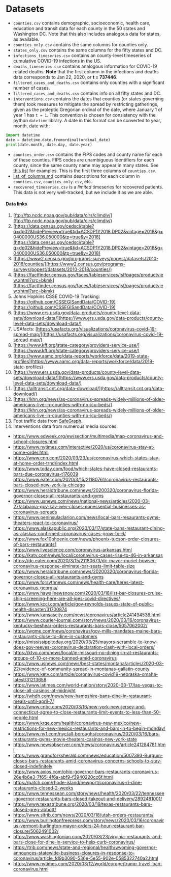 # Datasets

* `counties.csv` contains demographic, socioeconomic, health care, education and transit data for
  each county in the 50 states and Washington DC. Note that this also includes analogous data for
  states, as available.
* `counties_only.csv` contains the same columns for counties only.
* `states_only.csv` contains the same columns for the fifty states and DC.
* `infections_timeseries.csv` contains an county-level timeseries of cumulative COVID-19 infections
  in the US.
* `deaths_timeseries.csv` contains analogous information for COVID-19 related deaths.  **Note**
  that the first column in the infections and deaths data corresponds to Jan 22, 2020, or **t =
  737446**.
* `filtered_cases_and_deaths.csv` contains only counties with a significant number of cases.
* `filtered_cases_and_deaths.csv` contains info on all fifty states and DC.
* `interventions.csv` contains the dates that counties (or states governing them) took measures to
  mitigate the spread by restricting gatherings, given as the proleptic Gregorian ordinal of the
  date, where January 1 of year 1 has `t = 1`. This convention is chosen for consistency with the
  python `datetime` library. A date in this format can be converted to year, month, date with:
```python
import datetime
date = datetime.date.fromordinal(ordinal_date)
print(date.month, date.day, date.year)
```
* `counties_order.csv` contains the FIPS codes and county name for each of these counties. FIPS
  codes are unambiguous identifiers for each county, since the same county name may appear in many
  states. See [this list](https://www.wikiwand.com/en/List_of_the_most_common_U.S._county_names)
  for examples. This is the first three columns of `counties.csv`.
* [list_of_columns.md](https://github.com/JieYingWu/COVID-19_US_County-level_Summaries/blob/master/data/list_of_columns.md)
  contains descriptions for each column in `counties.csv`, `counties_only.csv`, etc.
* `recovered_timeseries.csv` is a *limited* timeseries for recovered patients. This data is not
  very well-tracked, but we include it as we are able.

#### Data links

1. [ftp://ftp.ncdc.noaa.gov/pub/data/cirs/climdiv/](ftp://ftp.ncdc.noaa.gov/pub/data/cirs/climdiv/)
2. [https://data.census.gov/cedsci/table?q=dp02&hidePreview=true&tid=ACSDP1Y2018.DP02&vintage=2018&g=0400000US36.050000&tp=true&y=2018](https://data.census.gov/cedsci/table?q=dp02&hidePreview=true&tid=ACSDP1Y2018.DP02&vintage=2018&g=0400000US36.050000&tp=true&y=2018)
3. [https://www2.census.gov/programs-surveys/popest/datasets/2010-2018/counties/](https://www2.census.gov/programs-surveys/popest/datasets/2010-2018/counties/)
4. [https://factfinder.census.gov/faces/tableservices/jsf/pages/productview.xhtml?src=bkmk](https://factfinder.census.gov/faces/tableservices/jsf/pages/productview.xhtml?src=bkmk)
5. Johns Hopkins CSSE COVID-19 Tracking: [https://github.com/CSSEGISandData/COVID-19](https://github.com/CSSEGISandData/COVID-19)
6. [https://www.ers.usda.gov/data-products/county-level-data-sets/download-data/](https://www.ers.usda.gov/data-products/county-level-data-sets/download-data/)
7. USAfacts: [https://usafacts.org/visualizations/coronavirus-covid-19-spread-map/](https://usafacts.org/visualizations/coronavirus-covid-19-spread-map/)
8. [https://www.kff.org/state-category/providers-service-use/](https://www.kff.org/state-category/providers-service-use/)
9. [https://www.aamc.org/data-reports/workforce/data/2019-state-profiles](https://www.aamc.org/data-reports/workforce/data/2019-state-profiles)
10. [https://www.ers.usda.gov/data-products/county-level-data-sets/download-data/](https://www.ers.usda.gov/data-products/county-level-data-sets/download-data/)
11. [https://alltransit.cnt.org/data-download/](https://alltransit.cnt.org/data-download/)
12. [https://khn.org/news/as-coronavirus-spreads-widely-millions-of-older-americans-live-in-counties-with-no-icu-beds/](https://khn.org/news/as-coronavirus-spreads-widely-millions-of-older-americans-live-in-counties-with-no-icu-beds/)
13. Foot traffic data from [SafeGraph](https://shop.safegraph.com/).
14. Interventions data from numerous media sources:
  * https://www.edweek.org/ew/section/multimedia/map-coronavirus-and-school-closures.html
  * https://www.nytimes.com/interactive/2020/us/coronavirus-stay-at-home-order.html
  * https://www.cnn.com/2020/03/23/us/coronavirus-which-states-stay-at-home-order-trnd/index.html
  * https://www.today.com/food/which-states-have-closed-restaurants-bars-due-coronavirus-t176039
https://www.eater.com/2020/3/15/21180761/coronavirus-restaurants-bars-closed-new-york-la-chicago
  * https://www.heraldtribune.com/news/20200320/coronavirus-florida-governor-closes-all-restaurants-and-gyms
  * https://www.usnews.com/news/national-news/articles/2020-03-27/alabama-gov-kay-ivey-closes-nonessential-businesses-as-coronavirus-spreads
  * https://www.peninsulaclarion.com/news/local-bars-resaurants-gyms-theaters-react-to-coronavirus/
  * https://www.alaskapublic.org/2020/03/17/state-bans-restaurant-dining-as-alaskas-confirmed-coronavirus-cases-grow-to-6/
  * https://www.fox10phoenix.com/news/phoenix-tucson-order-closures-of-bars-restaurants1
  * https://www.livescience.com/coronavirus-arkansas.html
  * https://katv.com/news/local/coronavirus-cases-rise-to-46-in-arkansas
  * https://dc.eater.com/2020/3/15/21180673/dc-mayor-muriel-bowser-coronavirus-response-elminate-bar-seats-limit-table-size
  * https://www.heraldtribune.com/news/20200320/coronavirus-florida-governor-closes-all-restaurants-and-gyms
  * https://www.forsythnews.com/news/health-care/heres-latest-coronavirus-georgia/
  * https://www.hawaiinewsnow.com/2020/03/18/list-bar-closures-cruise-ship-screening-here-are-all-iges-covid-directives/
  * https://www.kcci.com/article/gov-reynolds-issues-state-of-public-health-disaster/31700874
  * https://www.kansascity.com/news/coronavirus/article241494536.html
  * https://www.courier-journal.com/story/news/2020/03/16/coronavirus-kentucky-beshear-orders-restaurants-bars-close/5057062002/
  * https://wgme.com/news/coronavirus/gov-mills-mandates-maine-bars-restaurants-close-to-dine-in-customers
  * https://mississippitoday.org/2020/03/25/mayors-scramble-to-know-does-gov-reeves-coronavirus-declaration-clash-with-local-orders/
  * https://ktvo.com/news/local/in-missouri-no-dining-in-at-restaurants-groups-of-10-or-more-banned-amid-coronavirus
  * https://www.usnews.com/news/best-states/montana/articles/2020-03-22/evidence-of-community-spread-in-montanas-gallatin-county
  * https://www.ketv.com/article/coronavirus-covid19-nebraska-omaha-latest/31213658
  * https://www.latimes.com/world-nation/story/2020-03-17/las-vegas-to-close-all-casinos-at-midnight
  * https://whdh.com/news/new-hampshire-bans-dine-in-restaurant-meals-until-april-7/
  * https://www.cnbc.com/2020/03/16/new-york-new-jersey-and-connecticut-agree-to-close-restaurants-limit-events-to-less-than-50-people.html
  * https://www.krqe.com/health/coronavirus-new-mexico/new-restrictions-for-new-mexico-restaurants-and-bars-in-to-begin-monday/
  * https://www.ny1.com/nyc/all-boroughs/coronavirus/2020/03/16/bars-restaurants-gyms-movie-theaters-casinos-new-york-state
  * https://www.newsobserver.com/news/coronavirus/article241284781.html
  * https://www.grandforksherald.com/news/education/5007393-Burgum-closes-bars-restaurants-amid-coronavirus-concerns-schools-to-stay-closed-indefinitely
  * https://www.axios.com/ohio-governor-bars-restaurants-coronavirus-26e4b6e3-7f65-4f6a-abf9-f3940220cc6f.html
  * https://patch.com/rhode-island/newport/coronavirus-ri-dine-restaurants-closed-2-weeks
  * https://www.tennessean.com/story/news/health/2020/03/22/tennessee-governor-restaurants-bars-closed-takeout-and-delivery/2892481001/
  * https://www.texastribune.org/2020/03/19/texas-restaurants-bars-closed-greg-abbott/
  * https://www.sltrib.com/news/2020/03/18/utah-orders-restaurants/
  * https://www.burlingtonfreepress.com/story/news/2020/03/16/coronavirus-vermont-burlington-mayor-orders-24-hour-restaurant-bar-closure/5062491002/
  * https://www.washingtonian.com/2020/03/23/virginia-restaurants-and-bars-close-for-dine-in-service-to-help-curb-coronavirus/
  * https://trib.com/news/state-and-regional/health/wyoming-governor-announces-statewide-business-closures-in-response-to-coronavirus/article_fd9b3090-536e-5e55-902e-0585322740a2.html
  * https://www.nytimes.com/2020/03/12/world/europe/trump-travel-ban-coronavirus.html
